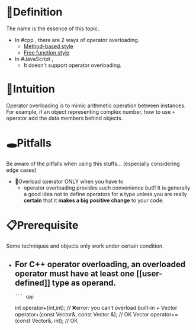 # 📝Definition
The name is the essence of this topic.
- In #cpp , there are 2 ways of operator overloading.
    - <u>Method-based style</u>
    - <u>Free function style</u>
- In #JavaScript ,
    - It doesn't support operator overloading.
# 🧠Intuition
Operator overloading is to mimic arithmetic operation between instances. For example, if an object representing complex number, how to use `+` operator add the data members behind objects.

# 🕳Pitfalls
Be aware of the pitfalls when using this stuffs... (especially considering edge cases)
- 📌Overload operator ONLY when you have to
    - operator overloading provides such convenience but!! It is generally a good idea not to define operators for a type unless you are really **certain** that it **makes a big positive change** to your code.
    
# 📋Prerequisite
Some techniques and objects only work under certain condition.
- For C++ operator overloading, an overloaded operator **must** have **at least one** [[user-defined]] type as operand.
    - 
      ``` cpp
  int operator+(int,int); // ❌error: you can’t overload built-in +
  Vector operator+(const Vector&, const Vector &); // OK
  Vector operator+=(const Vector&, int); // OK
  ```

